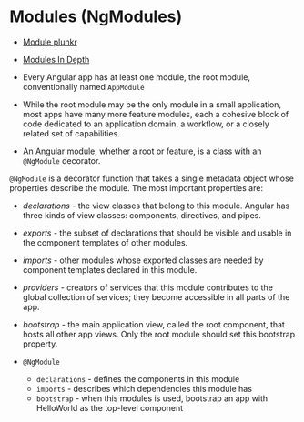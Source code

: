# Modules (NgModules)

- [Module plunkr](https://angular.io/resources/live-examples/ngmodule/ts/plnkr.html)
- [Modules In Depth](https://angular.io/docs/ts/latest/guide/ngmodule.html)

- Every Angular app has at least one module, the root module, conventionally named `AppModule`
- While the root module may be the only module in a small application, most apps have many more feature modules, each a cohesive block of code dedicated to an application domain, a workflow, or a closely related set of capabilities.
- An Angular module, whether a root or feature, is a class with an `@NgModule` decorator.

`@NgModule` is a decorator function that takes a single metadata object whose properties describe the module. The most important properties are:

- *declarations* - the view classes that belong to this module. Angular has three kinds of view classes: components, directives, and pipes.
- *exports* - the subset of declarations that should be visible and usable in the component templates of other modules.
- *imports* - other modules whose exported classes are needed by component templates declared in this module.
- *providers* - creators of services that this module contributes to the global collection of services; they become accessible in all parts of the app.
- *bootstrap* - the main application view, called the root component, that hosts all other app views. Only the root module should set this bootstrap property.

- `@NgModule` 
  - `declarations` - defines the components in this module
  - `imports` - describes which dependencies this module has
  - `bootstrap` - when this modules is used, bootstrap an app with HelloWorld as the top-level component
